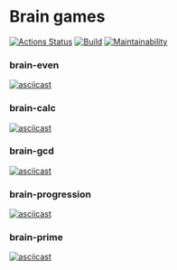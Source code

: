 # Brain games
[![Actions Status](https://github.com/i1yas/python-project-lvl1/workflows/hexlet-check/badge.svg)](https://github.com/i1yas/python-project-lvl1/actions)
[![Build](https://github.com/i1yas/python-project-lvl1/workflows/build/badge.svg)](https://github.com/i1yas/python-project-lvl1/actions)
[![Maintainability](https://api.codeclimate.com/v1/badges/6e6d073a65288e5ef3e2/maintainability)](https://codeclimate.com/github/i1yas/python-project-lvl1/maintainability)

### brain-even
[![asciicast](https://asciinema.org/a/LgPIe4OzN1KgL44AHXEs3TjMK.svg)](https://asciinema.org/a/LgPIe4OzN1KgL44AHXEs3TjMK)

### brain-calc
[![asciicast](https://asciinema.org/a/xC9EzCSWWz1xclDxWePPDuh23.svg)](https://asciinema.org/a/xC9EzCSWWz1xclDxWePPDuh23)

### brain-gcd
[![asciicast](https://asciinema.org/a/CxkULC0R8c5QHExchUhZW8Xsy.svg)](https://asciinema.org/a/CxkULC0R8c5QHExchUhZW8Xsy)

### brain-progression
[![asciicast](https://asciinema.org/a/mBG7JZV0ff2bN303IymgklH3O.svg)](https://asciinema.org/a/mBG7JZV0ff2bN303IymgklH3O)

### brain-prime
[![asciicast](https://asciinema.org/a/7Owf09xkWif8UCsAUDoG4uJy5.svg)](https://asciinema.org/a/7Owf09xkWif8UCsAUDoG4uJy5)